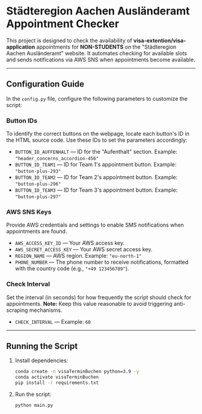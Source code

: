 # Städteregion Aachen Ausländeramt Appointment Checker

This project is designed to check the availability of **visa-extention/visa-application** appointments for **NON-STUDENTS** on the "Städteregion Aachen Ausländeramt" website. It automates checking for available slots and sends notifications via AWS SNS when appointments become available.

---

## Configuration Guide

In the `config.py` file, configure the following parameters to customize the script:

### **Button IDs**
To identify the correct buttons on the webpage, locate each button's ID in the HTML source code. Use these IDs to set the parameters accordingly:

- `BUTTON_ID_AUFFENHALT` — ID for the "Aufenthalt" section. Example: `"header_concerns_accordion-456"`
- `BUTTON_ID_TEAM1` — ID for Team 1's appointment button. Example: `"button-plus-293"`
- `BUTTON_ID_TEAM2` — ID for Team 2's appointment button. Example: `"button-plus-296"`
- `BUTTON_ID_TEAM3` — ID for Team 3's appointment button. Example: `"button-plus-297"`

### **AWS SNS Keys**
Provide AWS credentials and settings to enable SMS notifications when appointments are found.

- `AWS_ACCESS_KEY_ID` — Your AWS access key.
- `AWS_SECRET_ACCESS_KEY` — Your AWS secret access key.
- `REGION_NAME` — AWS region. Example: `"eu-north-1"`
- `PHONE_NUMBER` — The phone number to receive notifications, formatted with the country code (e.g., `"+49 123456789"`).

### **Check Interval**
Set the interval (in seconds) for how frequently the script should check for appointments. **Note:** Keep this value reasonable to avoid triggering anti-scraping mechanisms.

- `CHECK_INTERVAL` — Example: `60`

---

## Running the Script

1. Install dependencies:
    ```bash
    conda create -n visaTerminBuchen python=3.9 -y
    conda activate visaTerminBuchen
    pip install -r requirements.txt
    ```

2. Run the script:
    ```bash
    python main.py
    ```
